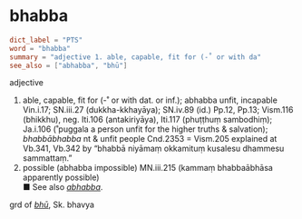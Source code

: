 # bhabba

``` toml
dict_label = "PTS"
word = "bhabba"
summary = "adjective 1. able, capable, fit for (-˚ or with da"
see_also = ["abhabba", "bhū"]
```

adjective

1. able, capable, fit for (\-˚ or with dat. or inf.); abhabba unfit, incapable Vin.i.17; SN.iii.27 (dukkha\-kkhayāya); SN.iv.89 (id.) Pp.12, Pp.13; Vism.116 (bhikkhu), neg. Iti.106 (antakiriyāya), Iti.117 (phuṭṭhuṃ sambodhiṃ); Ja.i.106 (˚puggala a person unfit for the higher truths & salvation); *bhabbābhabba* nt & unfit people Cnd.2353 = Vism.205 explained at Vb.341, Vb.342 by “bhabbā niyāmaṃ okkamituṃ kusalesu dhammesu sammattaṃ.”
2. possible (abhabba impossible) MN.iii.215 (kammaṃ bhabbaābhāsa apparently possible)  
   ■ See also *[abhabba](abhabba.md)*.

grd of *[bhū](bhū.md)*, Sk. bhavya


